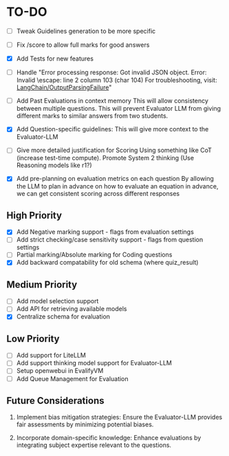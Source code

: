 # TO-DO

- [ ] Tweak Guidelines generation to be more specific
- [ ] Fix /score to allow full marks for good answers
- [x] Add Tests for new features
- [ ] Handle "Error processing response: Got invalid JSON object. Error: Invalid \escape: line 2 column 103 (char 104)
  For troubleshooting,
  visit: [LangChain/OutputParsingFailure](https://python.langchain.com/docs/troubleshooting/errors/OUTPUT_PARSING_FAILURE)"
- [ ] Add Past Evaluations in context memory
  This will allow consistency between multiple questions.
  This will prevent Evaluator LLM from giving different marks to similar answers from two students.
- [x] Add Question-specific guidelines:
  This will give more context to the Evaluator-LLM
- [ ] Give more detailed justification for Scoring
  Using something like CoT (increase test-time compute). Promote System 2 thinking
  (Use Reasoning models like r1?)

- [x] Add pre-planning on evaluation metrics on each question
  By allowing the LLM to plan in advance on how to evaluate an equation in advance,
  we can get consistent scoring across different responses

## High Priority

- [x] Add Negative marking support - flags from evaluation settings
- [ ] Add strict checking/case sensitivity support - flags from question settings
- [ ] Partial marking/Absolute marking for Coding questions
- [x] Add backward compatability for old schema (where quiz_result)

## Medium Priority

- [ ] Add model selection support
- [ ] Add API for retrieving available models
- [x] Centralize schema for evaluation

## Low Priority

- [ ] Add support for LiteLLM
- [ ] Add support thinking model support for Evaluator-LLM
- [ ] Setup openwebui in EvalifyVM
- [ ] Add Queue Management for Evaluation

## Future Considerations

1. Implement bias mitigation strategies:
   Ensure the Evaluator-LLM provides fair assessments by minimizing potential biases.

2. Incorporate domain-specific knowledge:
   Enhance evaluations by integrating subject expertise relevant to the questions.
